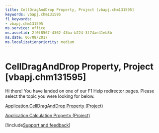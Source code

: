 ```yaml
---
title: CellDragAndDrop Property, Project [vbapj.chm131595]
keywords: vbapj.chm131595
f1_keywords:
- vbapj.chm131595
ms.service: office
ms.assetid: 2f0f8567-4362-43ba-b224-3f74ae41eb8b
ms.date: 06/08/2017
ms.localizationpriority: medium
---
```



# CellDragAndDrop Property, Project [vbapj.chm131595]

Hi there! You have landed on one of our F1 Help redirector pages. Please select the topic you were looking for below.

[Application.CellDragAndDrop Property (Project)](https://msdn.microsoft.com/library/a9ce116c-bf06-126b-2955-20e5a2880633%28Office.15%29.aspx)

[Application.Calculation Property (Project)](https://msdn.microsoft.com/library/eca7ce92-38ad-7bbf-78d2-e06cd3e35b6e%28Office.15%29.aspx)

[!include[Support and feedback](~/includes/feedback-boilerplate.md)]